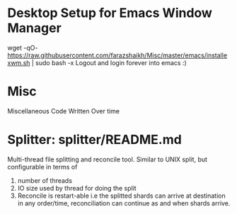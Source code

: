 Desktop Setup for Emacs Window Manager
====
wget -qO- https://raw.githubusercontent.com/farazshaikh/Misc/master/emacs/installexwm.sh | sudo bash -x
Logout and login forever into emacs :)

Misc
====

Miscellaneous Code Written Over time

Splitter: splitter/README.md
========
   Multi-thread file splitting and reconcile tool. Similar to UNIX split, but configurable in terms of
   1. number of threads
   2. IO size used by thread for doing the split
   3. Reconcile is restart-able i.e the splitted shards can arrive at destination in any order/time,
      reconciliation can continue as and when shards arrive.
